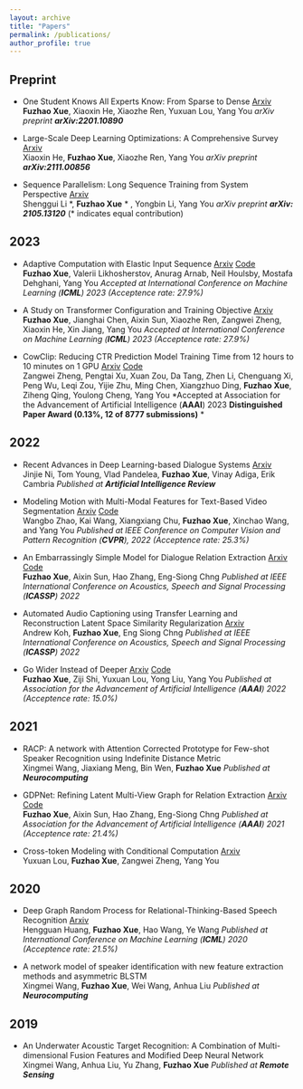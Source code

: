 ```yaml
---
layout: archive
title: "Papers"
permalink: /publications/
author_profile: true
---
```




## Preprint


  
* One Student Knows All Experts Know: From Sparse to Dense [Arxiv](https://arxiv.org/abs/2201.10890)  \
  **Fuzhao Xue**, Xiaoxin He, Xiaozhe Ren, Yuxuan Lou, Yang You
  *arXiv preprint **arXiv:2201.10890***

* Large-Scale Deep Learning Optimizations: A Comprehensive Survey [Arxiv](https://arxiv.org/abs/2111.00856)  \
  Xiaoxin He, **Fuzhao Xue**, Xiaozhe Ren, Yang You
  *arXiv preprint **arXiv:2111.00856***

* Sequence Parallelism: Long Sequence Training from System Perspective [Arxiv](https://arxiv.org/abs/2105.13120)  \
  Shenggui Li \*, **Fuzhao Xue** * , Yongbin Li, Yang You
  *arXiv preprint **arXiv: 2105.13120***  (\* indicates equal contribution)


## 2023

* Adaptive Computation with Elastic Input Sequence [Arxiv](https://arxiv.org/abs/2301.13195) [Code](https://github.com/google-research/scenic/tree/main/scenic/projects/adatape) \
  **Fuzhao Xue**, Valerii Likhosherstov, Anurag Arnab, Neil Houlsby, Mostafa Dehghani, Yang You
  *Accepted at International Conference on Machine Learning (**ICML**) 2023 (Acceptence rate: 27.9%)*
  
* A Study on Transformer Configuration and Training Objective [Arxiv](https://arxiv.org/abs/2205.10505) \
  **Fuzhao Xue**, Jianghai Chen, Aixin Sun, Xiaozhe Ren, Zangwei Zheng, Xiaoxin He, Xin Jiang, Yang You
  *Accepted at International Conference on Machine Learning (**ICML**) 2023 (Acceptence rate: 27.9%)*

* CowClip: Reducing CTR Prediction Model Training Time from 12 hours to 10 minutes on 1 GPU [Arxiv](https://arxiv.org/abs/2204.06240) [Code](https://github.com/bytedance/LargeBatchCTR)  \
  Zangwei Zheng, Pengtai Xu, Xuan Zou, Da Tang, Zhen Li, Chenguang Xi, Peng Wu, Leqi Zou, Yijie Zhu, Ming Chen, Xiangzhuo Ding, **Fuzhao Xue**, Ziheng Qing, Youlong Cheng, Yang You
  *Accepted at Association for the Advancement of Artificial Intelligence (**AAAI**) 2023 **Distinguished Paper Award (0.13%, 12 of 8777 submissions)**  *
  

## 2022

* Recent Advances in Deep Learning-based Dialogue Systems [Arxiv](https://arxiv.org/abs/2105.04387)  \
  Jinjie Ni, Tom Young, Vlad Pandelea, **Fuzhao Xue**, Vinay Adiga, Erik Cambria
  *Published at **Artificial Intelligence Review***

* Modeling Motion with Multi-Modal Features for Text-Based Video Segmentation [Arxiv](https://arxiv.org/pdf/2204.02547) [Code](https://github.com/kaiwang960112/2022CVPR-MMMMTBVS) \
  Wangbo Zhao, Kai Wang, Xiangxiang Chu, **Fuzhao Xue**, Xinchao Wang, and Yang You
  *Published at IEEE Conference on Computer Vision and Pattern Recognition (**CVPR**), 2022 (Acceptence rate: 25.3%)*

* An Embarrassingly Simple Model for Dialogue Relation Extraction [Arxiv](http://arxiv.org/abs/2012.13873) [Code](https://github.com/XueFuzhao/SimpleRE.git)  \
  **Fuzhao Xue**, Aixin Sun, Hao Zhang, Eng-Siong Chng
  *Published at IEEE International Conference on Acoustics, Speech and Signal Processing (**ICASSP**) 2022*

* Automated Audio Captioning using Transfer Learning and Reconstruction Latent Space Similarity Regularization [Arxiv](https://arxiv.org/abs/2108.04692)  \
  Andrew Koh, **Fuzhao Xue**, Eng Siong Chng
  *Published at IEEE International Conference on Acoustics, Speech and Signal Processing (**ICASSP**) 2022*

* Go Wider Instead of Deeper [Arxiv](https://arxiv.org/abs/2107.11817) [Code](https://github.com/XueFuzhao/WideNet_Code)  \
  **Fuzhao Xue**, Ziji Shi, Yuxuan Lou, Yong Liu, Yang You
  *Published at Association for the Advancement of Artificial Intelligence (**AAAI**) 2022 (Acceptence rate: 15.0%)*

## 2021
* RACP: A network with Attention Corrected Prototype for Few-shot Speaker Recognition using Indefinite Distance Metric  \
  Xingmei Wang, Jiaxiang Meng, Bin Wen, **Fuzhao Xue**
  *Published at **Neurocomputing***
  
* GDPNet: Refining Latent Multi-View Graph for Relation Extraction [Arxiv](https://arxiv.org/abs/2012.06780) [Code](https://github.com/XueFuzhao/GDPNet)  \
  **Fuzhao Xue**, Aixin Sun, Hao Zhang, Eng-Siong Chng
  *Published at Association for the Advancement of Artificial Intelligence (**AAAI**) 2021 (Acceptence rate: 21.4%)*
  
* Cross-token Modeling with Conditional Computation [Arxiv](https://arxiv.org/abs/2109.02008)  \
  Yuxuan Lou, **Fuzhao Xue**, Zangwei Zheng, Yang You
  
## 2020
* Deep Graph Random Process for Relational-Thinking-Based Speech Recognition [Arxiv](https://arxiv.org/abs/2007.02126)   \
  Hengguan Huang, **Fuzhao Xue**, Hao Wang, Ye Wang
  *Published at International Conference on Machine Learning (**ICML**) 2020 (Acceptence rate: 21.5%)*

* A network model of speaker identification with new feature extraction methods and asymmetric BLSTM  
  Xingmei Wang, **Fuzhao Xue**, Wei Wang, Anhua Liu
  *Published at **Neurocomputing***
  
## 2019
* An Underwater Acoustic Target Recognition: A Combination of Multi-dimensional Fusion Features and Modified Deep Neural Network  
  Xingmei Wang, Anhua Liu, Yu Zhang, **Fuzhao Xue**
  *Published at **Remote Sensing***
